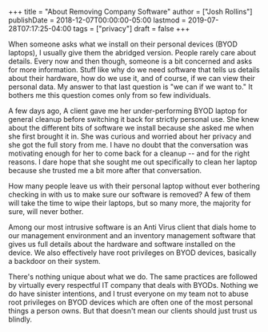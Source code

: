 +++
title = "About Removing Company Software"
author = ["Josh Rollins"]
publishDate = 2018-12-07T00:00:00-05:00
lastmod = 2019-07-28T07:17:25-04:00
tags = ["privacy"]
draft = false
+++

When someone asks what we install on their personal devices (BYOD laptops), I usually give them the abridged version. People rarely care about details. Every now and then though, someone is a bit concerned and asks for more information. Stuff like why do we need software that tells us details about their hardware, how do we use it, and of course, if we can view their personal data. My answer to that last question is "we can if we want to." It bothers me this question comes only from so few individuals.

<!--more-->

A few days ago, A client gave me her under-performing BYOD laptop for general cleanup before switching it back for strictly personal use. She knew about the different bits of software we install because she asked me when she first brought it in. She was curious and worried about her privacy and she got the full story from me. I have no doubt that the conversation was motivating enough for her to come back for a cleanup -- and for the right reasons. I dare hope that she sought me out specifically to clean her laptop because she trusted me a bit more after that conversation.

How many people leave us with their personal laptop without ever bothering checking in with us to make sure our software is removed? A few of them will take the time to wipe their laptops, but so many more, the majority for sure, will never bother.

Among our most intrusive software is an Anti Virus client that dials home to our management environment and an inventory management software that gives us full details about the hardware and software installed on the device. We also effectively have root privileges on BYOD devices, basically a backdoor on their system.

There's nothing unique about what we do. The same practices are followed by virtually every respectful IT company that deals with BYODs. Nothing we do have sinister intentions, and I trust everyone on my team not to abuse root privileges on BYOD devices which are often one of the most personal things a person owns. But that doesn't mean our clients should just trust us blindly.